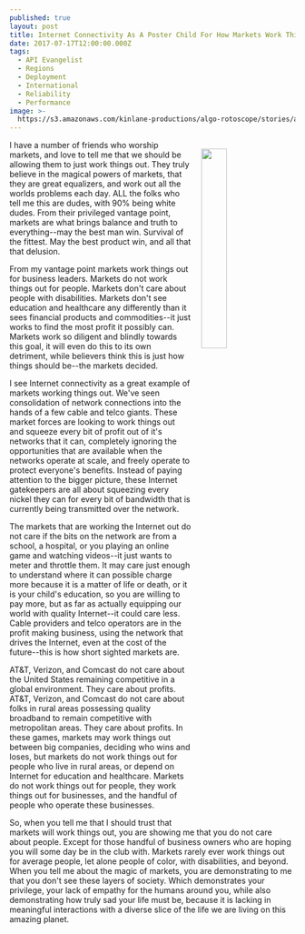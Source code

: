 ```yaml
---
published: true
layout: post
title: Internet Connectivity As A Poster Child For How Markets Work Things Out
date: 2017-07-17T12:00:00.000Z
tags:
  - API Evangelist
  - Regions
  - Deployment
  - International
  - Reliability
  - Performance
image: >-
  https://s3.amazonaws.com/kinlane-productions/algo-rotoscope/stories/adam-smith_feed_people.jpg
---
```

<p><img src="https://s3.amazonaws.com/kinlane-productions/algo-rotoscope/stories/adam-smith_feed_people.jpg" align="right" width="30%" style="padding: 15px;" /></p>I have a number of friends who worship markets, and love to tell me that we should be allowing them to just work things out. They truly believe in the magical powers of markets, that they are great equalizers, and work out all the worlds problems each day. ALL the folks who tell me this are dudes, with 90% being white dudes. From their privileged vantage point, markets are what brings balance and truth to everything--may the best man win. Survival of the fittest. May the best product win, and all that that delusion.

From my vantage point markets work things out for business leaders. Markets do not work things out for people. Markets don't care about people with disabilities. Markets don't see education and healthcare any differently than it sees financial products and commodities--it just works to find the most profit it possibly can. Markets work so diligent and blindly towards this goal, it will even do this to its own detriment, while believers think this is just how things should be--the markets decided.

I see Internet connectivity as a great example of markets working things out. We've seen consolidation of network connections into the hands of a few cable and telco giants. These market forces are looking to work things out and squeeze every bit of profit out of it's networks that it can, completely ignoring the opportunities that are available when the networks operate at scale, and freely operate to protect everyone's benefits. Instead of paying attention to the bigger picture, these Internet gatekeepers are all about squeezing every nickel they can for every bit of bandwidth that is currently being transmitted over the network.

The markets that are working the Internet out do not care if the bits on the network are from a school, a hospital, or you playing an online game and watching videos--it just wants to meter and throttle them. It may care just enough to understand where it can possible charge more because it is a matter of life or death, or it is your child's education, so you are willing to pay more, but as far as actually equipping our world with quality Internet--it could care less. Cable providers and telco operators are in the profit making business, using the network that drives the Internet, even at the cost of the future--this is how short sighted markets are.

AT&T, Verizon, and Comcast do not care about the United States remaining competitive in a global environment. They care about profits. AT&T, Verizon, and Comcast do not care about folks in rural areas possessing quality broadband to remain competitive with metropolitan areas. They care about profits. In these games, markets may work things out between big companies, deciding who wins and loses, but markets do not work things out for people who live in rural areas, or depend on Internet for education and healthcare. Markets do not work things out for people, they work things out for businesses, and the handful of people who operate these businesses.

So, when you tell me that I should trust that markets will work things out, you are showing me that you do not care about people. Except for those handful of business owners who are hoping you will some day be in the club with. Markets rarely ever work things out for average people, let alone people of color, with disabilities, and beyond. When you tell me about the magic of markets, you are demonstrating to me that you don't see these layers of society. Which demonstrates your privilege, your lack of empathy for the humans around you, while also demonstrating how truly sad your life must be, because it is lacking in meaningful interactions with a diverse slice of the life we are living on this amazing planet.
